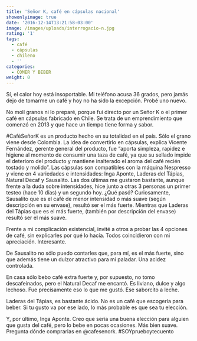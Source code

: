 ```yaml
---
title: 'Señor K, café en cápsulas nacional'
showonlyimage: true
date: '2016-12-14T13:21:58-03:00'
image: /images/uploads/interrogacio-n.jpg
rating: '1'
tags:
  - café
  - cápsulas
  - chileno
  - ''
categories:
  - COMER Y BEBER
weight: 0
---
```

Sí, el calor hoy está insoportable. Mi teléfono acusa 36 grados, pero jamás dejo de tomarme un café y hoy no ha sido la excepción. Probé uno nuevo.

<!--more-->

No molí granos ni lo preparé, porque fui directo por un Señor K o el primer café en cápsulas fabricado en Chile. Se trata de un emprendimiento que comenzó en 2013 y que hace un tiempo tiene forma y sabor.

\#CaféSeñorK es un producto hecho en su totalidad en el país. Sólo el grano viene desde Colombia. La idea de convertirlo en cápsulas, explica Vicente Fernández, gerente general del producto, fue “aporta simpleza, rapidez e higiene al momento de consumir una taza de café, ya que su sellado impide el deterioro del producto y mantiene inalterado el aroma del café recién tostado y molido”. Las cápsulas son compatibles con la máquina Nespresso y viene en 4 variedades e intensidades: Inga Aponte, Laderas del Tápias, Natural Decaf y Sausalito. Las dos últimas me gustaron bastante, aunque frente a la duda sobre intensidades, hice junto a otras 3 personas un primer testeo (hace 10 días) y un segundo hoy. ¿Qué pasó? Curiosamente, Sausalito que es el café de menor intensidad o más suave (según descripción en su envase), resultó ser el más fuerte. Mientras que Laderas del Tápias que es el más fuerte, (también por descripción del envase) resultó ser el más suave.

Frente a mi complicación existencial, invité a otros a probar las 4 opciones de café, sin explicarles por qué lo hacía. Todos coincidieron con mi apreciación. Interesante.

De Sausalito no sólo puedo contarles que, para mí, es el más fuerte, sino que además tiene un dulzor atractivo para mi paladar. Una acidez controlada.

En casa sólo bebo café extra fuerte y, por supuesto, no tomo descafeinados, pero el Natural Decaf me encantó. Es liviano, dulce y algo lechoso. Fue precisamente eso lo que me gustó. Ese saborcito a leche.

Laderas del Tápias, es bastante ácido. No es un café que escogería para beber. Si tu gusto va por ese lado, lo más probable es que sea tu elección.

Y, por último, Inga Aponte. Creo que sería una buena elección para alguien que gusta del café, pero lo bebe en pocas ocasiones. Más bien suave. Pregunta dónde comprarlas en @cafesenork. #SOYprueboytecuento

